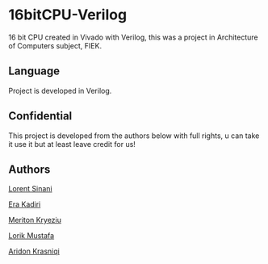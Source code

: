 # 16bitCPU-Verilog
16 bit CPU created in Vivado with Verilog, this was a project in Architecture of Computers subject, FIEK.

## Language
Project is developed in Verilog.


## Confidential
This project is developed from the authors below with full rights, u can take it use it but at least leave credit for us!

## Authors
[Lorent Sinani](https://github.com/lorentsinani)

[Era Kadiri](https://github.com/EraKadiri)

[Meriton Kryeziu](https://github.com/meritonkryeziu0)

[Lorik Mustafa](https://github.com/lorikmustafa)

[Aridon Krasniqi](https://github.com/aridonkrasniqii)
